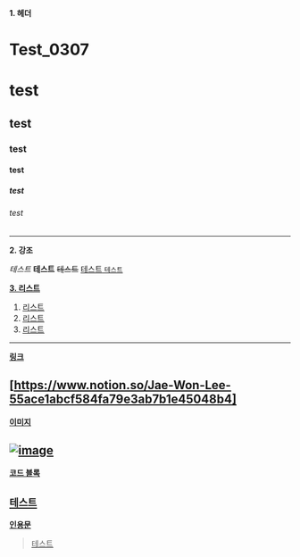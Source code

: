 **1. 헤더**


# Test_0307
# test
## test
### test
#### test
##### test
###### test
---
**2. 강조**

*테스트*
**테스트**
~~테스트~~
<u>테스트<u>
``테스트``

**3. 리스트**

1. 리스트
2. 리스트
3. 리스트
---
**링크**

[https://www.notion.so/Jae-Won-Lee-55ace1abcf584fa79e3ab7b1e45048b4]
---

**이미지**

![image](https://github.com/LeeJaeWon820/Test_0307/assets/159429403/90b45faf-2b66-469d-8503-433f29b969d8)
---
**코드 블록**

`테스트`
---
**인용문**

> 테스트
